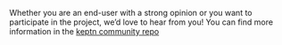 Whether you are an end-user with a strong opinion or you want to participate in the project, we’d love to hear from you! You can find more information in the [keptn community repo](https://github.com/keptn/keptn)
